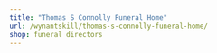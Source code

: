 ```yaml
---
title: "Thomas S Connolly Funeral Home"
url: /wynantskill/thomas-s-connolly-funeral-home/
shop: funeral directors
---
```

